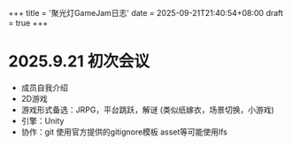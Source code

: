 +++
title = '聚光灯GameJam日志'
date = 2025-09-21T21:40:54+08:00
draft = true
+++
# 2025.9.21 初次会议
- 成员自我介绍   
- 2D游戏   
- 游戏形式备选：JRPG，平台跳跃，解谜 (类似纸嫁衣，场景切换，小游戏)
- 引擎：Unity
- 协作：git 使用官方提供的gitignore模板 asset等可能使用lfs
